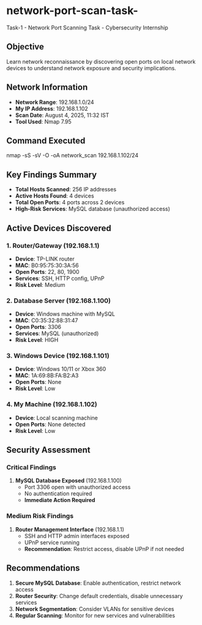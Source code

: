 # network-port-scan-task-
Task-1 - Network Port Scanning Task - Cybersecurity Internship
## Objective
Learn network reconnaissance by discovering open ports on local network devices to understand network exposure and security implications.

## Network Information
- **Network Range**: 192.168.1.0/24
- **My IP Address**: 192.168.1.102
- **Scan Date**: August 4, 2025, 11:32 IST
- **Tool Used**: Nmap 7.95

## Command Executed
nmap -sS -sV -O -oA network_scan 192.168.1.102/24

## Key Findings Summary
- **Total Hosts Scanned**: 256 IP addresses
- **Active Hosts Found**: 4 devices
- **Total Open Ports**: 4 ports across 2 devices
- **High-Risk Services**: MySQL database (unauthorized access)

## Active Devices Discovered

### 1. Router/Gateway (192.168.1.1)
- **Device**: TP-LINK router
- **MAC**: B0:95:75:30:3A:56
- **Open Ports**: 22, 80, 1900
- **Services**: SSH, HTTP config, UPnP
- **Risk Level**: Medium

### 2. Database Server (192.168.1.100)
- **Device**: Windows machine with MySQL
- **MAC**: C0:35:32:88:31:47
- **Open Ports**: 3306
- **Services**: MySQL (unauthorized)
- **Risk Level**: HIGH

### 3. Windows Device (192.168.1.101)
- **Device**: Windows 10/11 or Xbox 360
- **MAC**: 1A:69:8B:FA:B2:A3
- **Open Ports**: None
- **Risk Level**: Low

### 4. My Machine (192.168.1.102)
- **Device**: Local scanning machine
- **Open Ports**: None detected
- **Risk Level**: Low

## Security Assessment

### Critical Findings
1. **MySQL Database Exposed** (192.168.1.100)
   - Port 3306 open with unauthorized access
   - No authentication required
   - **Immediate Action Required**

### Medium Risk Findings
1. **Router Management Interface** (192.168.1.1)
   - SSH and HTTP admin interfaces exposed
   - UPnP service running
   - **Recommendation**: Restrict access, disable UPnP if not needed

## Recommendations
1. **Secure MySQL Database**: Enable authentication, restrict network access
2. **Router Security**: Change default credentials, disable unnecessary services
3. **Network Segmentation**: Consider VLANs for sensitive devices
4. **Regular Scanning**: Monitor for new services and vulnerabilities
